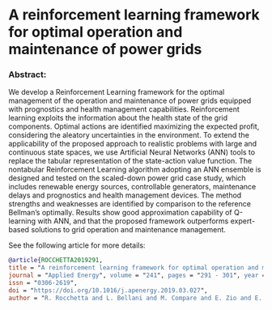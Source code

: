 # A reinforcement learning framework for optimal operation and maintenance of power grids


### Abstract: 
We develop a Reinforcement Learning framework for the optimal management of the operation and maintenance of power grids equipped with prognostics and health management capabilities. Reinforcement learning
exploits the information about the health state of the grid components. Optimal actions are identified maximizing the expected profit, considering the aleatory uncertainties in the environment. To extend the applicability of the proposed approach to realistic problems with large and continuous state spaces, we use Artificial
Neural Networks (ANN) tools to replace the tabular representation of the state-action value function. The nontabular Reinforcement Learning algorithm adopting an ANN ensemble is designed and tested on the scaled-down
power grid case study, which includes renewable energy sources, controllable generators, maintenance delays
and prognostics and health management devices. The method strengths and weaknesses are identified by
comparison to the reference Bellman’s optimally. Results show good approximation capability of Q-learning with
ANN, and that the proposed framework outperforms expert-based solutions to grid operation and maintenance
management.

See the following article for more details:

``` bibtex
@article{ROCCHETTA2019291, 
title = "A reinforcement learning framework for optimal operation and maintenance of power grids",
journal = "Applied Energy", volume = "241", pages = "291 - 301", year = "2019",
issn = "0306-2619", 
doi = "https://doi.org/10.1016/j.apenergy.2019.03.027", 
author = "R. Rocchetta and L. Bellani and M. Compare and E. Zio and E. Patelli", }
```
